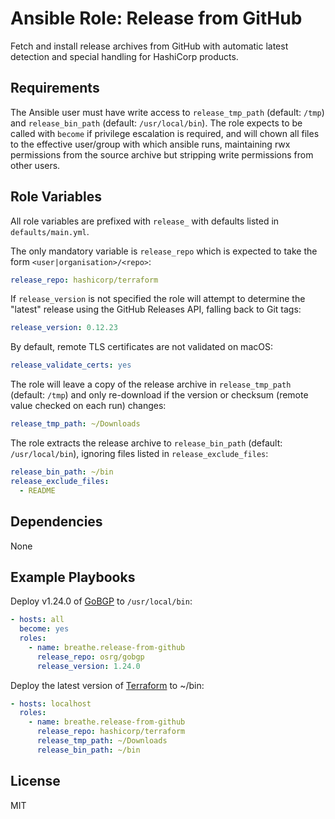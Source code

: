# Ansible Role: Release from GitHub

Fetch and install release archives from GitHub with automatic latest detection and special handling for HashiCorp products.

## Requirements

The Ansible user must have write access to `release_tmp_path` (default: `/tmp`) and `release_bin_path` (default: `/usr/local/bin`). The role expects to be called with `become` if privilege escalation is required, and will chown all files to the effective user/group with which ansible runs, maintaining rwx permissions from the source archive but stripping write permissions from other users.

## Role Variables

All role variables are prefixed with `release_` with defaults listed in `defaults/main.yml`.

The only mandatory variable is `release_repo` which is expected to take the form `<user|organisation>/<repo>`:

```yaml
release_repo: hashicorp/terraform
```

If `release_version` is not specified the role will attempt to determine the "latest" release using the GitHub Releases API, falling back to Git tags:

```yaml
release_version: 0.12.23
```

By default, remote TLS certificates are not validated on macOS:

```yaml
release_validate_certs: yes
```

The role will leave a copy of the release archive in `release_tmp_path` (default: `/tmp`) and only re-download if the version or checksum (remote value checked on each run) changes:

```yaml
release_tmp_path: ~/Downloads
```

The role extracts the release archive to `release_bin_path` (default: `/usr/local/bin`), ignoring files listed in `release_exclude_files`:

```yaml
release_bin_path: ~/bin
release_exclude_files:
  - README
```

## Dependencies

None

## Example Playbooks

Deploy v1.24.0 of [GoBGP](https://github.com/osrg/gobgp) to `/usr/local/bin`:

```yaml
- hosts: all
  become: yes
  roles:
    - name: breathe.release-from-github
      release_repo: osrg/gobgp
      release_version: 1.24.0
```

Deploy the latest version of [Terraform](https://github.com/hashicorp/terraform) to ~/bin:

```yaml
- hosts: localhost
  roles:
    - name: breathe.release-from-github
      release_repo: hashicorp/terraform
      release_tmp_path: ~/Downloads
      release_bin_path: ~/bin
```

## License

MIT
